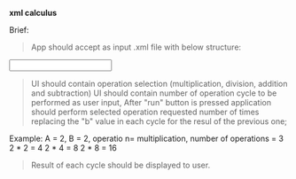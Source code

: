 **xml calculus**

Brief:
>App should accept as input .xml file with below structure:

<input>
    <value a=„1” b=„3”/>
    <value a=„2” b=„4”/>
<!– itd-->
</input>

>UI should contain operation selection (multiplication, division, addition and subtraction)
>UI should contain number of operation cycle to be performed as user input, 
>After "run" button is pressed application should perform selected operation requested number of times replacing the "b" value in each cycle for the resul of the previous one;

Example:
A = 2, B = 2, operatio n=  multiplication, number of operations = 3
2 * 2 = 4
2 * 4 = 8
2 * 8 = 16

>Result of each cycle should be displayed to user.
